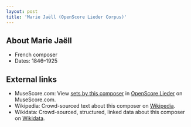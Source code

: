 ```yaml
---
layout: post
title: 'Marie Jaëll (OpenScore Lieder Corpus)'
---
```


## About Marie Jaëll

- French composer
- Dates: 1846–1925

## External links

- MuseScore.com: View [sets by this composer] in [OpenScore Lieder] on MuseScore.com.
- Wikipedia: Crowd-sourced text about this composer on [Wikipedia].
- Wikidata: Crowd-sourced, structured, linked data about this composer on [Wikidata].

[Wikipedia]: https://en.wikipedia.org/wiki/Marie_Jaëll
[Wikidata]: https://www.wikidata.org/wiki/Q2706282
[sets by this composer]: https://musescore.com/openscore-lieder-corpus/sets?order=title&text=Jaëll,+Marie
[OpenScore Lieder]: https://musescore.com/openscore-lieder-corpus

